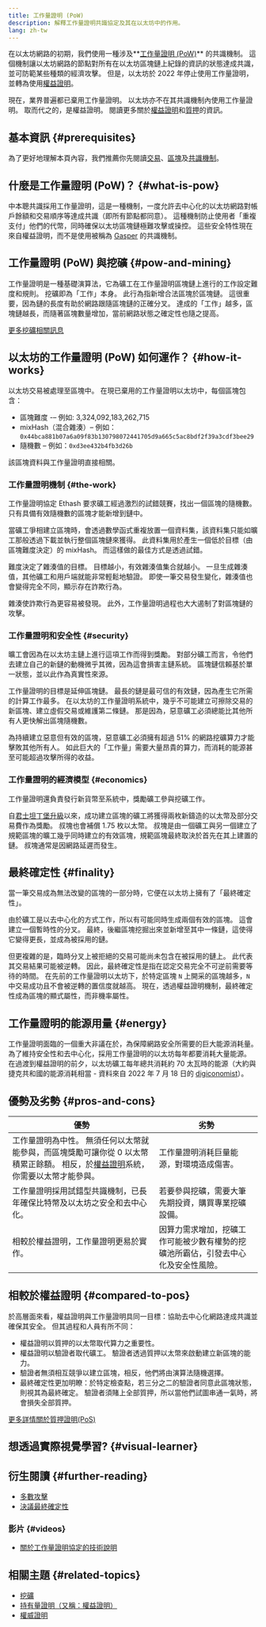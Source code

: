 ```yaml
---
title: 工作量證明 (PoW)
description: 解釋工作量證明共識協定及其在以太坊中的作用。
lang: zh-tw
---
```


在以太坊網路的初期，我們使用一種涉及**[工作量證明 (PoW)](/developers/docs/consensus-mechanisms/pow)** 的共識機制。 這個機制讓以太坊網路的節點對所有在以太坊區塊鏈上紀錄的資訊的狀態達成共識，並可防範某些種類的經濟攻擊。 但是，以太坊於 2022 年停止使用工作量證明，並轉為使用[權益證明](/developers/docs/consensus-mechanisms/pos)。

<InfoBanner emoji=":wave:">
    現在，業界普遍都已棄用工作量證明。 以太坊亦不在其共識機制內使用工作量證明。 取而代之的，是權益證明。 閱讀更多關於<a href="/developers/docs/consensus-mechanisms/pos/">權益證明</a>和<a href="/staking/">質押</a>的資訊。
</InfoBanner>

## 基本資訊 {#prerequisites}

為了更好地理解本頁內容，我們推薦你先閱讀[交易](/developers/docs/transactions/)、[區塊](/developers/docs/blocks/)及[共識機制](/developers/docs/consensus-mechanisms/)。

## 什麼是工作量證明 (PoW)？ {#what-is-pow}

中本聰共識採用工作量證明，這是一種機制，一度允許去中心化的以太坊網路對帳戶餘額和交易順序等達成共識（即所有節點都同意）。 這種機制防止使用者「重複支付」他們的代幣，同時確保以太坊區塊鏈極難攻擊或操控。 這些安全特性現在來自權益證明，而不是使用被稱為 [Gasper](/developers/docs/consensus-mechanisms/pos/gasper/) 的共識機制。

## 工作量證明 (PoW) 與挖礦 {#pow-and-mining}

工作量證明是一種基礎演算法，它為礦工在工作量證明區塊鏈上進行的工作設定難度和規則。 挖礦即為「工作」本身。 此行為指新增合法區塊於區塊鏈。 這很重要，因為鏈的長度有助於網路跟隨區塊鏈的正確分叉。 達成的「工作」越多，區塊鏈越長，而隨著區塊數量增加，當前網路狀態之確定性也隨之提高。

[更多挖礦相關訊息](/developers/docs/consensus-mechanisms/pow/mining/)

## 以太坊的工作量證明 (PoW) 如何運作？ {#how-it-works}

以太坊交易被處理至區塊中。 在現已棄用的工作量證明以太坊中，每個區塊包含：

- 區塊難度 -– 例如: 3,324,092,183,262,715
- mixHash（混合雜湊）– 例如： <span class="long-ethereum-address">`0x44bca881b07a6a09f83b130798072441705d9a665c5ac8bdf2f39a3cdf3bee29`</span>
- 隨機數 – 例如：`0xd3ee432b4fb3d26b`

該區塊資料與工作量證明直接相關。

### 工作量證明機制 {#the-work}

工作量證明協定 Ethash 要求礦工經過激烈的試錯競賽，找出一個區塊的隨機數。 只有具備有效隨機數的區塊才能新增到鏈中。

當礦工爭相建立區塊時，會透過數學函式重複放置一個資料集，該資料集只能如曠工那般透過下載並執行整個區塊鏈來獲得。 此資料集用於產生一個低於目標（由區塊難度決定）的 mixHash。 而這樣做的最佳方式是透過試錯。

難度決定了雜湊值的目標。 目標越小，有效雜湊值集合就越小。 一旦生成雜湊值，其他礦工和用戶端就能非常輕鬆地驗證。 即使一筆交易發生變化，雜湊值也會變得完全不同，顯示存在詐欺行為。

雜湊使​​詐欺行為更容易被發現。 此外，工作量證明過程也大大遏制了對區塊鏈的攻擊。

### 工作量證明和安全性 {#security}

曠工會因為在以太坊主鏈上進行這項工作而得到獎勵。 對部分礦工而言，令他們去建立自己的新鏈的動機微乎其微，因為這會損害主鏈系統。 區塊鏈信賴基於單一狀態，並以此作為真實性來源。

工作量證明的目標是延伸區塊鏈。 最長的鏈是最可信的有效鏈，因為產生它所需的計算工作最多。 在以太坊的工作量證明系統中，幾乎不可能建立可擦除交易的新區塊、建立虛假交易或維護第二條鏈。 那是因為，惡意礦工必須總能比其他所有人更快解出區塊隨機數。

為持續建立惡意但有效的區塊，惡意礦工必須擁有超過 51% 的網路挖礦算力才能擊敗其他所有人。 如此巨大的「工作量」需要大量昂貴的算力，而消耗的能源甚至可能超過攻擊所得的收益。

### 工作量證明的經濟模型 {#economics}

工作量證明還負責發行新貨幣至系統中，獎勵礦工參與挖礦工作。

自[君士坦丁堡升級](/history/#constantinople)以來，成功建立區塊的礦工將獲得兩枚新鑄造的以太幣及部分交易費作為獎勵。 叔塊也會補償 1.75 枚以太幣。 叔塊是由一個礦工與另一個建立了規範區塊的曠工幾乎同時建立的有效區塊，規範區塊最終取決於首先在其上建置的鏈。 叔塊通常是因網路延遲而發生。

## 最終確定性 {#finality}

當一筆交易成為無法改變的區塊的一部分時，它便在以太坊上擁有了「最終確定性」。

由於礦工是以去中心化的方式工作，所以有可能同時生成兩個有效的區塊。 這會建立一個暫時性的分叉。 最終，後繼區塊挖掘出來並新增至其中一條鏈，這使得它變得更長，並成為被採用的鏈。

但更複雜的是，臨時分叉上被拒絕的交易可能尚未包含在被採用的鏈上。 此代表其交易結果可能被逆轉。 因此，最終確定性是指在認定交易完全不可逆前需要等待的時間。 在先前的工作量證明以太坊下，於特定區塊 `N` 上開采的區塊越多，`N` 中交易成功且不會被逆轉的置信度就越高。 現在，透過權益證明機制，最終確定性成為區塊的顯式屬性，而非機率屬性。

## 工作量證明的能源用量 {#energy}

工作量證明面臨的一個重大非議在於，為保障網路安全所需要的巨大能源消耗量。 為了維持安全性和去中心化，採用工作量證明的以太坊每年都要消耗大量能源。 在過渡到權益證明的前夕，以太坊礦工每年總共消耗約 70 太瓦時的能源（大約與捷克共和國的能源消耗相當 - 資料來自 2022 年 7 月 18 日的 [digiconomist](https://digiconomist.net/)）。

## 優勢及劣勢 {#pros-and-cons}

| 優勢                                                                                                               | 劣勢                                        |
| ---------------------------------------------------------------------------------------------------------------- | ----------------------------------------- |
| 工作量證明為中性。 無須任何以太幣就能參與，而區塊獎勵可讓你從 0 以太幣積累正餘額。 相反，於[權益證明](/developers/docs/consensus-mechanisms/pos/)系統，你需要以太幣才能參與。 | 工作量證明消耗巨量能源，對環境造成傷害。                      |
| 工作量證明採用試錯型共識機制，已長年確保比特幣及以太坊之安全和去中心化。                                                                             | 若要參與挖礦，需要大筆先期投資，購買專業挖礦設備。                 |
| 相較於權益證明，工作量證明更易於實作。                                                                                              | 因算力需求增加，挖礦工作可能被少數有權勢的挖礦池所霸佔，引發去中心化及安全性風險。 |

## 相較於權益證明 {#compared-to-pos}

於高層面來看，權益證明與工作量證明具同一目標：協助去中心化網路達成共識並確保其安全。 但其過程和人員有所不同：

- 權益證明以質押的以太幣取代算力之重要性。
- 權益證明以驗證者取代礦工。 驗證者透過質押以太幣來啟動建立新區塊的能力。
- 驗證者無須相互競爭以建立區塊，相反，他們將由演算法隨機選擇。
- 最終確定性更加明瞭：於特定檢查點，若三分之二的驗證者同意此區塊狀態，則視其為最終確定。 驗證者須賭上全部質押，所以當他們試圖串通一氣時，將會損失全部質押。

[更多詳情關於質押證明(PoS)](/developers/docs/consensus-mechanisms/pos/)

## 想透過實際視覺學習? {#visual-learner}

<YouTube id="3EUAcxhuoU4" />

## 衍生閱讀 {#further-reading}

- [多數攻擊](https://en.bitcoin.it/wiki/Majority_attack)
- [決議最終確定性](https://blog.ethereum.org/2016/05/09/on-settlement-finality/)

### 影片 {#videos}

- [關於工作量證明協定的技術說明](https://youtu.be/9V1bipPkCTU)

## 相關主題 {#related-topics}

- [挖礦](/developers/docs/consensus-mechanisms/pow/mining/)
- [持有量證明（又稱：權益證明）](/developers/docs/consensus-mechanisms/pos/)
- [權威證明](/developers/docs/consensus-mechanisms/poa/)
